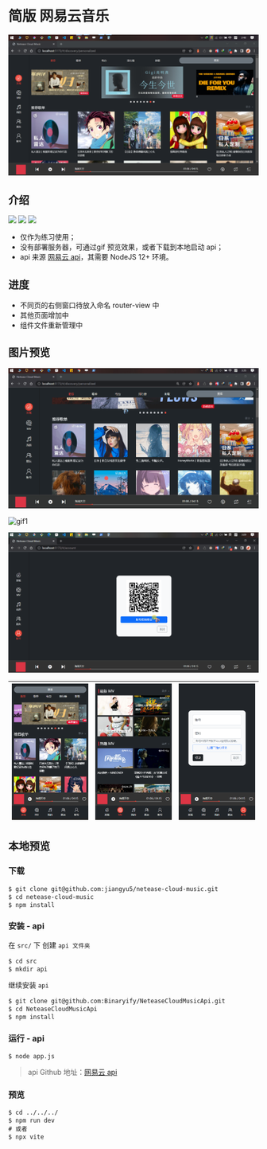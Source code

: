 # 简版 网易云音乐

![](assets/imgs/01.png)

## 介绍

![](https://img.shields.io/badge/node-v12-blue) ![](https://img.shields.io/badge/vue-v3-green) ![](https://img.shields.io/badge/bootstrap-v5-blueviolet)

- 仅作为练习使用；
- 没有部署服务器，可通过gif 预览效果，或者下载到本地启动 api；
- api 来源 [网易云 api](https://github.com/Binaryify/NeteaseCloudMusicApi)，其需要 NodeJS 12+ 环境。

## 进度

- 不同页的右侧窗口待放入命名 router-view 中
- 其他页面增加中
- 组件文件重新管理中

## 图片预览

![](./assets/imgs/gif3.gif)

![gif1](./assets/imgs/gif1.gif)

![gif2](./assets/imgs/gif2.gif)

| ![](./assets/imgs/phone1.png) | ![](./assets/imgs/phone2.png) | ![](./assets/imgs/phone3.png) |
| ----------------------------- | ----------------------------- | ----------------------------- |



## 本地预览

### 下载

```shell
$ git clone git@github.com:jiangyu5/netease-cloud-music.git
$ cd netease-cloud-music
$ npm install
```

### 安装 - api

在 `src/` 下 创建 `api 文件夹`

```shell
$ cd src
$ mkdir api
```

继续安装 `api` 

```shell
$ git clone git@github.com:Binaryify/NeteaseCloudMusicApi.git
$ cd NeteaseCloudMusicApi
$ npm install
```

### 运行 - api

```shell
$ node app.js
```

> api Github 地址：[网易云 api](https://github.com/Binaryify/NeteaseCloudMusicApi)

### 预览

```shell
$ cd ../../../
$ npm run dev
# 或者
$ npx vite
```



